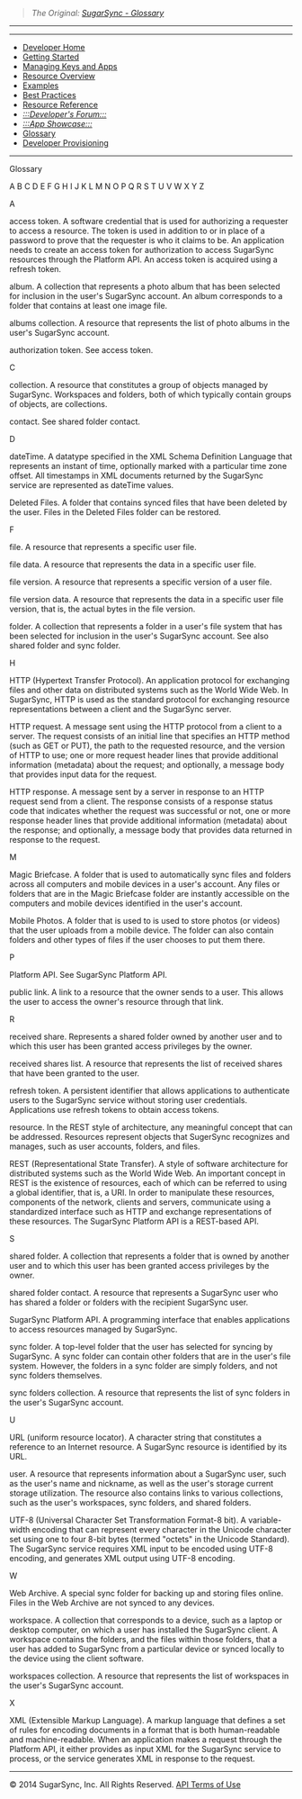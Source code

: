 > *The Original: [SugarSync - Glossary](https://www.sugarsync.com/dev/glossary.html)*

---

---

* [Developer Home](/source/dev/home.md)
* [Getting Started](/source/dev/getting-started.md)
* [Managing Keys and Apps](/source/dev/managing-apps.md)
* [Resource Overview](/source/dev/resources.md)
* [Examples](/source/dev/using-api.md)
* [Best Practices](/source/dev/best-practices.md)
* [Resource Reference](/source/dev/api/resource-ref.md)
* [*:::Developer's Forum:::*](http://groups.google.com/a/developers.sugarsync.com/group/platform-api/subscribe)
* [*:::App Showcase:::*](https://www.sugarsync.com/partners/)
* [Glossary](/source/dev/glossary.md)
* [Developer Provisioning](/source/dev/dev-provisioning.md)

---

Glossary

A B C D E F G H I J K L M N O P Q R S T U V W X Y Z

A

access token. A software credential that is used for authorizing a requester to access a resource. The token is used in addition to or in place of a password to prove that the requester is who it claims to be. An application needs to create an access token for authorization to access SugarSync resources through the Platform API. An access token is acquired using a refresh token.

album. A collection that represents a photo album that has been selected for inclusion in the user's SugarSync account. An album corresponds to a folder that contains at least one image file.

albums collection. A resource that represents the list of photo albums in the user's SugarSync account.

authorization token. See access token.

C

collection. A resource that constitutes a group of objects managed by SugarSync. Workspaces and folders, both of which typically contain groups of objects, are collections.

contact. See shared folder contact.

D

dateTime. A datatype specified in the XML Schema Definition Language that represents an instant of time, optionally marked with a particular time zone offset. All timestamps in XML documents returned by the SugarSync service are represented as dateTime values.

Deleted Files. A folder that contains synced files that have been deleted by the user. Files in the Deleted Files folder can be restored.

F

file. A resource that represents a specific user file.

file data. A resource that represents the data in a specific user file.

file version. A resource that represents a specific version of a user file.

file version data. A resource that represents the data in a specific user file version, that is, the actual bytes in the file version.

folder. A collection that represents a folder in a user's file system that has been selected for inclusion in the user's SugarSync account. See also shared folder and sync folder.

H

HTTP (Hypertext Transfer Protocol). An application protocol for exchanging files and other data on distributed systems such as the World Wide Web. In SugarSync, HTTP is used as the standard protocol for exchanging resource representations between a client and the SugarSync server.

HTTP request. A message sent using the HTTP protocol from a client to a server. The request consists of an initial line that specifies an HTTP method (such as GET or PUT), the path to the requested resource, and the version of HTTP to use; one or more request header lines that provide additional information (metadata) about the request; and optionally, a message body that provides input data for the request.

HTTP response. A message sent by a server in response to an HTTP request send from a client. The response consists of a response status code that indicates whether the request was successful or not, one or more response header lines that provide additional information (metadata) about the response; and optionally, a message body that provides data returned in response to the request.

M

Magic Briefcase. A folder that is used to automatically sync files and folders across all computers and mobile devices in a user's account. Any files or folders that are in the Magic Briefcase folder are instantly accessible on the computers and mobile devices identified in the user's account.

Mobile Photos. A folder that is used to is used to store photos (or videos) that the user uploads from a mobile device. The folder can also contain folders and other types of files if the user chooses to put them there.

P

Platform API. See SugarSync Platform API.

public link. A link to a resource that the owner sends to a user. This allows the user to access the owner's resource through that link.

R

received share. Represents a shared folder owned by another user and to which this user has been granted access privileges by the owner.

received shares list. A resource that represents the list of received shares that have been granted to the user.

refresh token. A persistent identifier that allows applications to authenticate users to the SugarSync service without storing user credentials. Applications use refresh tokens to obtain access tokens.

resource. In the REST style of architecture, any meaningful concept that can be addressed. Resources represent objects that SugerSync recognizes and manages, such as user accounts, folders, and files.

REST (Representational State Transfer). A style of software architecture for distributed systems such as the World Wide Web. An important concept in REST is the existence of resources, each of which can be referred to using a global identifier, that is, a URI. In order to manipulate these resources, components of the network, clients and servers, communicate using a standardized interface such as HTTP and exchange representations of these resources. The SugarSync Platform API is a REST-based API.

S

shared folder. A collection that represents a folder that is owned by another user and to which this user has been granted access privileges by the owner.

shared folder contact. A resource that represents a SugarSync user who has shared a folder or folders with the recipient SugarSync user.

SugarSync Platform API. A programming interface that enables applications to access resources managed by SugarSync.

sync folder. A top-level folder that the user has selected for syncing by SugarSync. A sync folder can contain other folders that are in the user's file system. However, the folders in a sync folder are simply folders, and not sync folders themselves.

sync folders collection. A resource that represents the list of sync folders in the user's SugarSync account.

U

URL (uniform resource locator). A character string that constitutes a reference to an Internet resource. A SugarSync resource is identified by its URL.

user. A resource that represents information about a SugarSync user, such as the user's name and nickname, as well as the user's storage current storage utilization. The resource also contains links to various collections, such as the user's workspaces, sync folders, and shared folders.

UTF-8 (Universal Character Set Transformation Format-8 bit). A variable-width encoding that can represent every character in the Unicode character set using one to four 8-bit bytes (termed "octets" in the Unicode Standard). The SugarSync service requires XML input to be encoded using UTF-8 encoding, and generates XML output using UTF-8 encoding.

W

Web Archive. A special sync folder for backing up and storing files online. Files in the Web Archive are not synced to any devices.

workspace. A collection that corresponds to a device, such as a laptop or desktop computer, on which a user has installed the SugarSync client. A workspace contains the folders, and the files within those folders, that a user has added to SugarSync from a particular device or synced locally to the device using the client software.

workspaces collection. A resource that represents the list of workspaces in the user's SugarSync account.

X

XML (Extensible Markup Language). A markup language that defines a set of rules for encoding documents in a format that is both human-readable and machine-readable. When an application makes a request through the Platform API, it either provides as input XML for the SugarSync service to process, or the service generates XML in response to the request.

---

© 2014 SugarSync, Inc. All Rights Reserved.  [API Terms of Use](/source/dev/terms.md)
